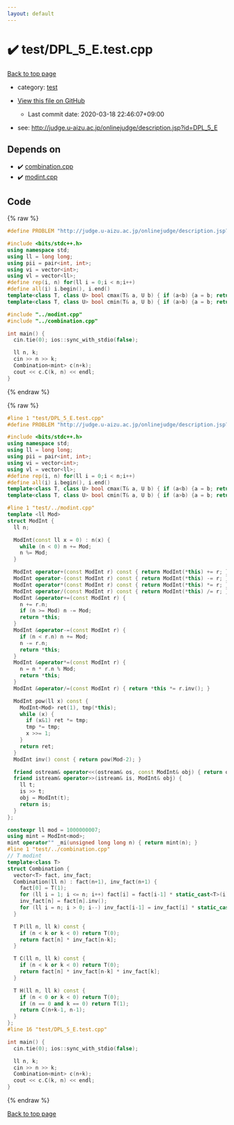 ```yaml
---
layout: default
---
```


<!-- mathjax config similar to math.stackexchange -->
<script type="text/javascript" async
  src="https://cdnjs.cloudflare.com/ajax/libs/mathjax/2.7.5/MathJax.js?config=TeX-MML-AM_CHTML">
</script>
<script type="text/x-mathjax-config">
  MathJax.Hub.Config({
    TeX: { equationNumbers: { autoNumber: "AMS" }},
    tex2jax: {
      inlineMath: [ ['$','$'] ],
      processEscapes: true
    },
    "HTML-CSS": { matchFontHeight: false },
    displayAlign: "left",
    displayIndent: "2em"
  });
</script>

<script type="text/javascript" src="https://cdnjs.cloudflare.com/ajax/libs/jquery/3.4.1/jquery.min.js"></script>
<script src="https://cdn.jsdelivr.net/npm/jquery-balloon-js@1.1.2/jquery.balloon.min.js" integrity="sha256-ZEYs9VrgAeNuPvs15E39OsyOJaIkXEEt10fzxJ20+2I=" crossorigin="anonymous"></script>
<script type="text/javascript" src="../../assets/js/copy-button.js"></script>
<link rel="stylesheet" href="../../assets/css/copy-button.css" />


# :heavy_check_mark: test/DPL_5_E.test.cpp

<a href="../../index.html">Back to top page</a>

* category: <a href="../../index.html#098f6bcd4621d373cade4e832627b4f6">test</a>
* <a href="{{ site.github.repository_url }}/blob/master/test/DPL_5_E.test.cpp">View this file on GitHub</a>
    - Last commit date: 2020-03-18 22:46:07+09:00


* see: <a href="http://judge.u-aizu.ac.jp/onlinejudge/description.jsp?id=DPL_5_E">http://judge.u-aizu.ac.jp/onlinejudge/description.jsp?id=DPL_5_E</a>


## Depends on

* :heavy_check_mark: <a href="../../library/combination.cpp.html">combination.cpp</a>
* :heavy_check_mark: <a href="../../library/modint.cpp.html">modint.cpp</a>


## Code

<a id="unbundled"></a>
{% raw %}
```cpp
#define PROBLEM "http://judge.u-aizu.ac.jp/onlinejudge/description.jsp?id=DPL_5_E"

#include <bits/stdc++.h>
using namespace std;
using ll = long long;
using pii = pair<int, int>;
using vi = vector<int>;
using vl = vector<ll>;
#define rep(i, n) for(ll i = 0;i < n;i++)
#define all(i) i.begin(), i.end()
template<class T, class U> bool cmax(T& a, U b) { if (a<b) {a = b; return true;} else return false; }
template<class T, class U> bool cmin(T& a, U b) { if (a>b) {a = b; return true;} else return false; }

#include "../modint.cpp"
#include "../combination.cpp"

int main() {
  cin.tie(0); ios::sync_with_stdio(false);

  ll n, k;
  cin >> n >> k;
  Combination<mint> c(n+k);
  cout << c.C(k, n) << endl;
}

```
{% endraw %}

<a id="bundled"></a>
{% raw %}
```cpp
#line 1 "test/DPL_5_E.test.cpp"
#define PROBLEM "http://judge.u-aizu.ac.jp/onlinejudge/description.jsp?id=DPL_5_E"

#include <bits/stdc++.h>
using namespace std;
using ll = long long;
using pii = pair<int, int>;
using vi = vector<int>;
using vl = vector<ll>;
#define rep(i, n) for(ll i = 0;i < n;i++)
#define all(i) i.begin(), i.end()
template<class T, class U> bool cmax(T& a, U b) { if (a<b) {a = b; return true;} else return false; }
template<class T, class U> bool cmin(T& a, U b) { if (a>b) {a = b; return true;} else return false; }

#line 1 "test/../modint.cpp"
template <ll Mod>
struct ModInt {
  ll n;

  ModInt(const ll x = 0) : n(x) {
    while (n < 0) n += Mod;
    n %= Mod;
  }

  ModInt operator+(const ModInt r) const { return ModInt(*this) += r; }
  ModInt operator-(const ModInt r) const { return ModInt(*this) -= r; }
  ModInt operator*(const ModInt r) const { return ModInt(*this) *= r; }
  ModInt operator/(const ModInt r) const { return ModInt(*this) /= r; }
  ModInt &operator+=(const ModInt r) {
    n += r.n;
    if (n >= Mod) n -= Mod;
    return *this;
  }
  ModInt &operator-=(const ModInt r) {
    if (n < r.n) n += Mod;
    n -= r.n;
    return *this;
  }
  ModInt &operator*=(const ModInt r) {
    n = n * r.n % Mod;
    return *this;
  }
  ModInt &operator/=(const ModInt r) { return *this *= r.inv(); }

  ModInt pow(ll x) const {
    ModInt<Mod> ret(1), tmp(*this);
    while (x) {
      if (x&1) ret *= tmp;
      tmp *= tmp;
      x >>= 1;
    }
    return ret;
  }
  ModInt inv() const { return pow(Mod-2); }

  friend ostream& operator<<(ostream& os, const ModInt& obj) { return os << obj.n; }
  friend istream& operator>>(istream& is, ModInt& obj) {
    ll t;
    is >> t;
    obj = ModInt(t);
    return is;
  }
};

constexpr ll mod = 1000000007;
using mint = ModInt<mod>;
mint operator"" _mi(unsigned long long n) { return mint(n); }
#line 1 "test/../combination.cpp"
// T modint
template<class T>
struct Combination {
  vector<T> fact, inv_fact;
  Combination(ll n) : fact(n+1), inv_fact(n+1) {
    fact[0] = T(1);
    for (ll i = 1; i <= n; i++) fact[i] = fact[i-1] * static_cast<T>(i);
    inv_fact[n] = fact[n].inv();
    for (ll i = n; i > 0; i--) inv_fact[i-1] = inv_fact[i] * static_cast<T>(i);
  }

  T P(ll n, ll k) const {
    if (n < k or k < 0) return T(0);
    return fact[n] * inv_fact[n-k];
  }

  T C(ll n, ll k) const {
    if (n < k or k < 0) return T(0);
    return fact[n] * inv_fact[n-k] * inv_fact[k];
  }

  T H(ll n, ll k) const {
    if (n < 0 or k < 0) return T(0);
    if (n == 0 and k == 0) return T(1);
    return C(n+k-1, n-1);
  }
};
#line 16 "test/DPL_5_E.test.cpp"

int main() {
  cin.tie(0); ios::sync_with_stdio(false);

  ll n, k;
  cin >> n >> k;
  Combination<mint> c(n+k);
  cout << c.C(k, n) << endl;
}

```
{% endraw %}

<a href="../../index.html">Back to top page</a>

